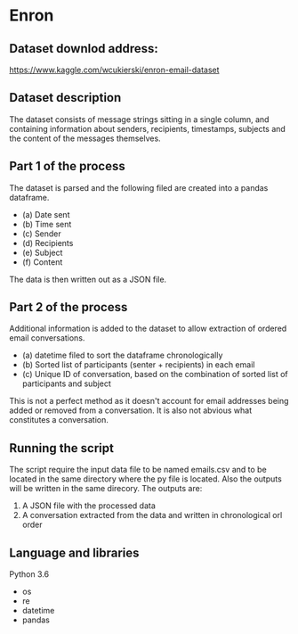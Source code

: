 # Enron

## Dataset downlod address:
https://www.kaggle.com/wcukierski/enron-email-dataset

## Dataset description
The dataset consists of message strings sitting in a single column, and containing
information about senders, recipients, timestamps, subjects and the content of the
messages themselves.

## Part 1 of the process
The dataset is parsed and the following filed are created into a pandas dataframe.

- (a) Date sent
- (b) Time sent
- (c) Sender
- (d) Recipients
- (e) Subject
- (f) Content

The data is then written out as a JSON file.

## Part 2 of the process

Additional information is added to the dataset to allow extraction of ordered email conversations.

- (a) datetime filed to sort the dataframe chronologically
- (b) Sorted list of participants (senter + recipients) in each email
- (c) Unique ID of conversation, based on the combination of sorted list of participants and subject

This is not a perfect method as it doesn't account for email addresses being added or removed from a conversation. 
It is also not abvious what constitutes a conversation.

## Running the script

The script require the input data file to be named emails.csv and to be located in the same directory where the py file is located. Also the outputs will be written in the same direcory. The outputs are:

1. A JSON file with the processed data
2. A conversation extracted from the data and written in chronological orl order

## Language and libraries
Python 3.6

- os
- re
- datetime
- pandas

